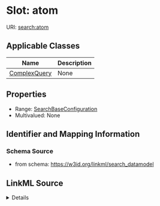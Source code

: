 # Slot: atom

URI: [search:atom](https://w3id.org/linkml/search_datamodel/atom)



<!-- no inheritance hierarchy -->




## Applicable Classes

| Name | Description |
| --- | --- |
[ComplexQuery](ComplexQuery.md) | None






## Properties

* Range: [SearchBaseConfiguration](SearchBaseConfiguration.md)
* Multivalued: None







## Identifier and Mapping Information







### Schema Source


* from schema: https://w3id.org/linkml/search_datamodel




## LinkML Source

<details>
```yaml
name: atom
from_schema: https://w3id.org/linkml/search_datamodel
rank: 1000
alias: atom
owner: ComplexQuery
domain_of:
- ComplexQuery
range: SearchBaseConfiguration

```
</details>